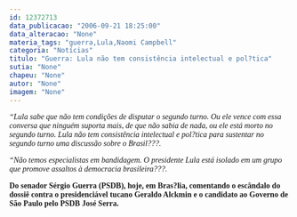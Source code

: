 ```yaml
---
id: 12372713
data_publicacao: "2006-09-21 18:25:00"
data_alteracao: "None"
materia_tags: "guerra,Lula,Naomi Campbell"
categoria: "Notícias"
titulo: "Guerra: Lula não tem consistência intelectual e pol?tica"
sutia: "None"
chapeu: "None"
autor: "None"
imagem: "None"
---
```

<p><P><FONT face=Verdana><EM>“Lula sabe que não tem condições de disputar o segundo turno. Ou ele vence com essa conversa que ninguém suporta mais, de que não sabia de nada, ou ele está morto no segundo turno. Lula não tem consistência intelectual e pol?tica para sustentar no segundo turno uma discussão sobre o Brasil???.</EM></FONT></P></p>
<p><P><EM><FONT face=Verdana>“Não temos especialistas em bandidagem. O presidente Lula está isolado em um grupo que promove assaltos à democracia brasileira???.</FONT></EM></P></p>
<p><P><FONT face=Verdana><STRONG>Do senador Sérgio Guerra (PSDB), hoje, em Bras?lia, comentando o escândalo do dossiê contra o presidenciável tucano Geraldo Alckmin e o candidato ao Governo de São Paulo pelo PSDB José Serra. </STRONG></FONT></P> </p>
